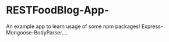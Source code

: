 # RESTFoodBlog-App-
An example app to learn usage of some npm packages! Express-Mongoose-BodyParser....

